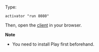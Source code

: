 Type:

```
activator "run 8080"
```

Then, open the [client](http://jsbin.com/quqike/1/watch?js,console) in your browser.

**Note**

* You need to install Play first beforehand.